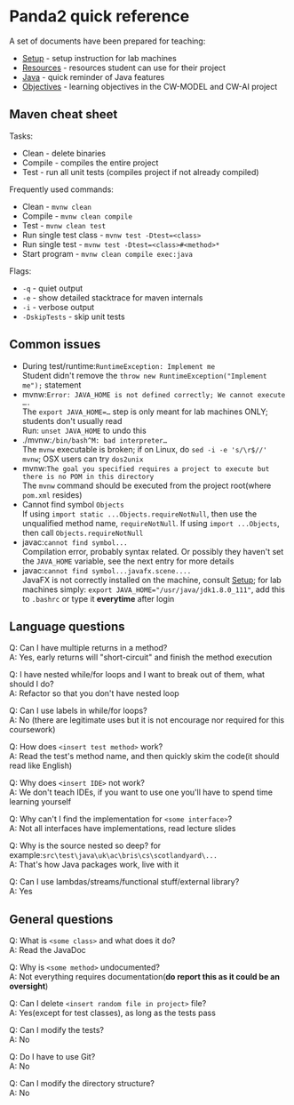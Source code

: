 Panda2 quick reference
===================================

A set of documents have been prepared for teaching:

 * [Setup](SETUP.md) - setup instruction for lab machines
 * [Resources](RESOURCES.md) - resources student can use for their project
 * [Java](JAVA.md) - quick reminder of Java features
 * [Objectives](OBJECTIVES.md) - learning objectives in the CW-MODEL and CW-AI project

## Maven cheat sheet

Tasks:

 - Clean - delete binaries
 - Compile - compiles the entire project
 - Test - run all unit tests (compiles project if not already compiled)

Frequently used commands:

 - Clean - `mvnw clean`
 - Compile - `mvnw clean compile`
 - Test - `mvnw clean test`
 - Run single test class -  `mvnw test -Dtest=<class>`
 - Run single test -  `mvnw test -Dtest=<class>#<method>*`
 - Start program - `mvnw clean compile exec:java`

Flags:

 - `-q` - quiet output
 - `-e` - show detailed stacktrace for maven internals
 - `-i` - verbose output
 - `-DskipTests` - skip unit tests

## Common issues

* During test/runtime:`RuntimeException: Implement me`  
      Student didn't remove the `throw new RuntimeException("Implement me");` statement
* mvnw:`Error: JAVA_HOME is not defined correctly; We cannot execute ….`  
      The `export JAVA_HOME=…` step is only meant for lab machines ONLY; students don't usually read  
      Run: `unset JAVA_HOME` to undo this
* ./mvnw:`/bin/bash^M: bad interpreter…`  
      The `mvnw` executable is broken; if on Linux, do `sed -i -e 's/\r$//' mvnw`; OSX users can try `dos2unix`
* mvnw:`The goal you specified requires a project to execute but there is no POM in this directory`  
      The `mvnw`  command should be executed from the project root(where `pom.xml` resides)
* Cannot find symbol `Objects`  
      If using `import static ...Objects.requireNotNull`, then use the unqualified method name, `requireNotNull`. If using `import ...Objects`, then call `Objects.requireNotNull`
* javac:`cannot find symbol...`  
      Compilation error, probably syntax related. Or possibly they haven't set the `JAVA_HOME` variable, see the next entry for more details
* javac:`cannot find symbol...javafx.scene....`     
      JavaFX is not correctly installed on the machine, consult [Setup](SETUP.md); for lab machines simply: `export JAVA_HOME="/usr/java/jdk1.8.0_111"`, add this to `.bashrc` or type it **everytime** after login 

## Language questions

Q: Can I have multiple returns in a method?  
A: Yes, early returns will "short-circuit" and finish the method execution

Q: I have nested while/for loops and I want to break out of them, what should I do?  
A: Refactor so that you don't have nested loop

Q: Can I use labels in while/for loops?  
A: No (there are legitimate uses but it is not encourage nor required for this coursework)

Q: How does `<insert test method>` work?  
A: Read the test's method name, and then quickly skim the code(it should read like English)

Q: Why does `<insert IDE>` not work?  
A: We don't teach IDEs, if you want to use one you'll have to spend time learning yourself

Q: Why can't I find the implementation for `<some interface>`?  
A: Not all interfaces have implementations, read lecture slides

Q: Why is the source nested so deep? for example:`src\test\java\uk\ac\bris\cs\scotlandyard\...`  
A: That's how Java packages work, live with it

Q: Can I use lambdas/streams/functional stuff/external library?  
A: Yes


## General questions

Q: What is `<some class>` and what does it do?  
A: Read the JavaDoc

Q: Why is `<some method>` undocumented?  
A: Not everything requires documentation(**do report this as it could be an oversight**)

Q: Can I delete `<insert random file in project>` file?  
A: Yes(except for test classes), as long as the tests pass

Q: Can I modify the tests?  
A: No

Q: Do I have to use Git?  
A: No

Q: Can I modify the directory structure?  
A: No
